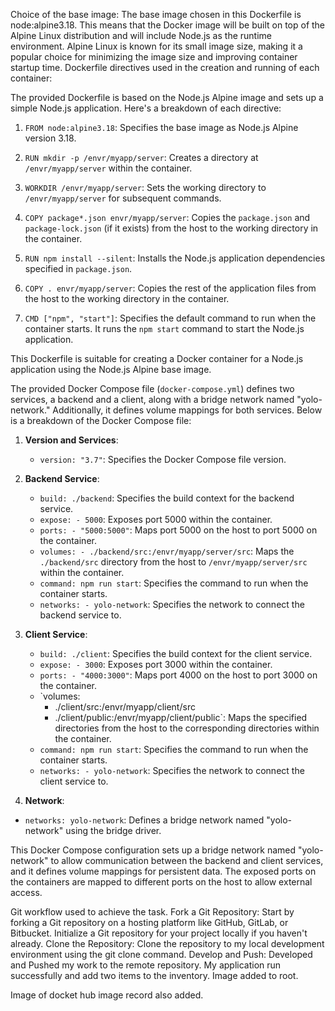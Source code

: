 Choice of the base image:
The base image chosen in this Dockerfile is node:alpine3.18. This means that the Docker image will be built on top of the Alpine Linux distribution and will include Node.js as the runtime environment. Alpine Linux is known for its small image size, making it a popular choice for minimizing the image size and improving container startup time.
Dockerfile directives used in the creation and running of each container:

The provided Dockerfile is based on the Node.js Alpine image and sets up a simple Node.js application. Here's a breakdown of each directive:

1. `FROM node:alpine3.18`: Specifies the base image as Node.js Alpine version 3.18.

2. `RUN mkdir -p /envr/myapp/server`: Creates a directory at `/envr/myapp/server` within the container.

3. `WORKDIR /envr/myapp/server`: Sets the working directory to `/envr/myapp/server` for subsequent commands.

4. `COPY package*.json envr/myapp/server`: Copies the `package.json` and `package-lock.json` (if it exists) from the host to the working directory in the container.

5. `RUN npm install --silent`: Installs the Node.js application dependencies specified in `package.json`.

6. `COPY . envr/myapp/server`: Copies the rest of the application files from the host to the working directory in the container.

7. `CMD ["npm", "start"]`: Specifies the default command to run when the container starts. It runs the `npm start` command to start the Node.js application.

This Dockerfile is suitable for creating a Docker container for a Node.js application using the Node.js Alpine base image.


The provided Docker Compose file (`docker-compose.yml`) defines two services, a backend and a client, along with a bridge network named "yolo-network." Additionally, it defines volume mappings for both services. Below is a breakdown of the Docker Compose file:

1. **Version and Services**:
   - `version: "3.7"`: Specifies the Docker Compose file version.

2. **Backend Service**:
   - `build: ./backend`: Specifies the build context for the backend service.
   - `expose: - 5000`: Exposes port 5000 within the container.
   - `ports: - "5000:5000"`: Maps port 5000 on the host to port 5000 on the container.
   - `volumes: - ./backend/src:/envr/myapp/server/src`: Maps the `./backend/src` directory from the host to `/envr/myapp/server/src` within the container.
   - `command: npm run start`: Specifies the command to run when the container starts.
   - `networks: - yolo-network`: Specifies the network to connect the backend service to.

3. **Client Service**:
   - `build: ./client`: Specifies the build context for the client service.
   - `expose: - 3000`: Exposes port 3000 within the container.
   - `ports: - "4000:3000"`: Maps port 4000 on the host to port 3000 on the container.
   - `volumes: 
     - ./client/src:/envr/myapp/client/src
     - ./client/public:/envr/myapp/client/public`: Maps the specified directories from the host to the corresponding directories within the container.
   - `command: npm run start`: Specifies the command to run when the container starts.
   - `networks: - yolo-network`: Specifies the network to connect the client service to.

4. **Network**:
- `networks: yolo-network`: Defines a bridge network named "yolo-network" using the bridge driver.

This Docker Compose configuration sets up a bridge network named "yolo-network" to allow communication between the backend and client services, and it defines volume mappings for persistent data. The exposed ports on the containers are mapped to different ports on the host to allow external access.

Git workflow used to achieve the task. Fork a Git Repository: Start by forking a Git repository on a hosting platform like GitHub, GitLab, or Bitbucket. Initialize a Git repository for your project locally if you haven't already.
Clone the Repository: Clone the repository to my local development environment using the git clone command. Develop and Push: Developed and Pushed my work to the remote repository.
My application run successfully and add two items to the inventory. Image added to root. 

Image of docket hub image record also added.
